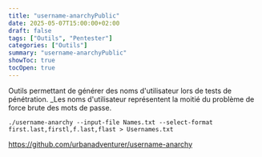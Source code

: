 ```yaml
---
title: "username-anarchyPublic"
date: 2025-05-07T15:00:00+02:00
draft: false
tags: ["Outils", "Pentester"]
categories: ["Outils"]
summary: "username-anarchyPublic"
showToc: true
tocOpen: true
---
```

Outils permettant de générer des noms d'utilisateur lors de tests de pénétration. _Les noms d'utilisateur représentent la moitié du problème de force brute des mots de passe.

```
./username-anarchy --input-file Names.txt --select-format first.last,firstl,f.last,flast > Usernames.txt

```


https://github.com/urbanadventurer/username-anarchy